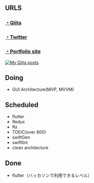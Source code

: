 ## URLS

### [・Qiita](https://qiita.com/miyakooti)

### [・Twitter](https://twitter.com/niimaru09)

### [・Portfolio site](https://miyakooti.github.io/kousuke_portofolio/)

[![My Qiita posts](https://qiita-badge.apiapi.app/s/miyakooti/posts.svg)](http://qiita.com/miyakooti)

## Doing

- GUI Architecture(MVP, MVVM)


## Scheduled

- flutter
- Redux
- Rx
- TOEIC(over 800)
- swiftGen
- swiftlint
- clean architecture

## Done
- flutter（ハッカソンで利用できるレベル）
